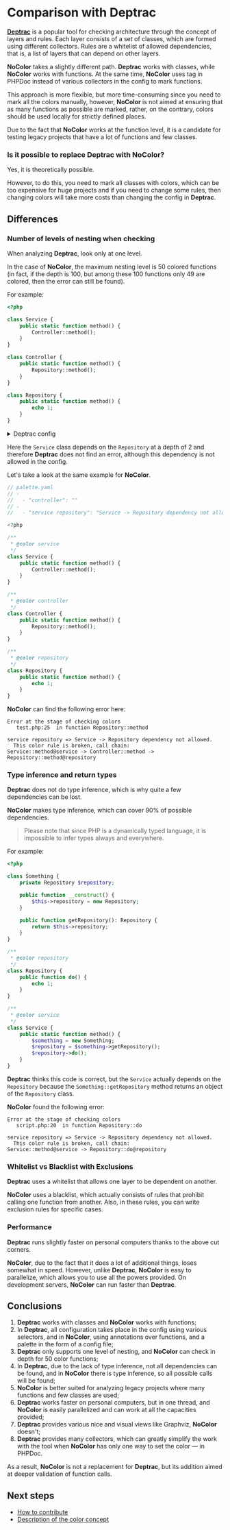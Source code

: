 # Comparison with Deptrac

[**Deptrac**](https://github.com/qossmic/deptrac) is a popular tool for checking architecture through the concept of layers and rules. Each layer consists of a set of classes, which are formed using different collectors. Rules are a whitelist of allowed dependencies, that is, a list of layers that can depend on other layers.

**NoColor** takes a slightly different path. **Deptrac** works with classes, while **NoColor** works with functions. At the same time, **NoColor** uses tag in PHPDoc instead of various collectors in the config to mark functions.

This approach is more flexible, but more time-consuming since you need to mark all the colors manually, however, **NoColor** is not aimed at ensuring that as many functions as possible are marked, rather, on the contrary, colors should be used locally for strictly defined places.

Due to the fact that **NoColor** works at the function level, it is a candidate for testing legacy projects that have a lot of functions and few classes.

### Is it possible to replace Deptrac with NoColor?

Yes, it is theoretically possible.

However, to do this, you need to mark all classes with colors, which can be too expensive for huge projects and if you need to change some rules, then changing colors will take more costs than changing the config in **Deptrac**.

## Differences

### Number of levels of nesting when checking

When analyzing **Deptrac**, look only at one level.

In the case of **NoColor**, the maximum nesting level is 50 colored functions (in fact, if the depth is 100, but among these 100 functions only 49 are colored, then the error can still be found).

For example:

```php
<?php

class Service {
    public static function method() {
        Controller::method();
    }
}

class Controller {
    public static function method() {
        Repository::method();
    }
}

class Repository {
    public static function method() {
        echo 1;
    }
}
```

<details>
  <summary>Deptrac config</summary>

  ```yaml
# depfile.yaml
paths:
  - ./
exclude_files:
  - '#.*test.*#'
layers:
  - name: Service
    collectors:
      - type: className
        regex: .*Service.*
  - name: Controller
    collectors:
      - type: className
        regex: .*Controller.*
  - name: Repository
    collectors:
      - type: className
        regex: .*Repository.*
ruleset:
  Service:
    - Controller
  Controller:
    - Repository
  ```
</details>

Here the `Service` class depends on the `Repository` at a depth of 2 and therefore **Deptrac** does not find an error, although this dependency is not allowed in the config.

Let's take a look at the same example for **NoColor**.

```php
// palette.yaml
// -
//   - "controller": ""
// -
//   - "service repository": "Service -> Repository dependency not allowed."

<?php

/**
 * @color service
 */
class Service {
    public static function method() {
        Controller::method();
    }
}

/**
 * @color controller
 */
class Controller {
    public static function method() {
        Repository::method();
    }
}

/**
 * @color repository
 */
class Repository {
    public static function method() {
        echo 1;
    }
}
```

**NoColor** can find the following error here:

```
Error at the stage of checking colors
   test.php:25  in function Repository::method

service repository => Service -> Repository dependency not allowed.
  This color rule is broken, call chain:
Service::method@service -> Controller::method -> Repository::method@repository
```

### Type inference and return types

**Deptrac** does not do type inference, which is why quite a few dependencies can be lost.

**NoColor** makes type inference, which can cover 90% of possible dependencies.

> Please note that since PHP is a dynamically typed language, it is impossible to infer types always and everywhere.

For example:

```php
<?php

class Something {
    private Repository $repository;

    public function __construct() {
        $this->repository = new Repository;
    }

    public function getRepository(): Repository {
        return $this->repository;
    }
}

/**
 * @color repository
 */
class Repository {
    public function do() {
        echo 1;
    }
}

/**
 * @color service
 */
class Service {
    public static function method() {
        $something = new Something;
        $repository = $something->getRepository();
        $repository->do();
    }
}
```

**Deptrac** thinks this code is correct, but the `Service` actually depends on the `Repository` because the `Something::getRepository` method returns an object of the `Repository` class.

**NoColor** found the following error:

```
Error at the stage of checking colors
   script.php:20  in function Repository::do

service repository => Service -> Repository dependency not allowed.
  This color rule is broken, call chain:
Service::method@service -> Repository::do@repository
```

### Whitelist vs Blacklist with Exclusions

**Deptrac** uses a whitelist that allows one layer to be dependent on another.

**NoColor** uses a blacklist, which actually consists of rules that prohibit calling one function from another. Also, in these rules, you can write exclusion rules for specific cases.

### Performance

**Deptrac** runs slightly faster on personal computers thanks to the above cut corners.

**NoColor**, due to the fact that it does a lot of additional things, loses somewhat in speed. However, unlike **Deptrac**, **NoColor** is easy to parallelize, which allows you to use all the powers provided. On development servers, **NoColor** can run faster than **Deptrac**.

## Conclusions

1. **Deptrac** works with classes and **NoColor** works with functions;
2. In **Deptrac**, all configuration takes place in the config using various selectors, and in **NoColor**, using annotations over functions, and a palette in the form of a config file;
3. **Deptrac** only supports one level of nesting, and **NoColor** can check in depth for 50 color functions;
4. In **Deptrac**, due to the lack of type inference, not all dependencies can be found, and in **NoColor** there is type inference, so all possible calls will be found;
5. **NoColor** is better suited for analyzing legacy projects where many functions and few classes are used;
6. **Deptrac** works faster on personal computers, but in one thread, and **NoColor** is easily parallelized and can work at all the capacities provided;
7. **Deptrac** provides various nice and visual views like Graphviz, **NoColor** doesn't;
8. **Deptrac** provides many collectors, which can greatly simplify the work with the tool when **NoColor** has only one way to set the color — in PHPDoc.

As a result, **NoColor** is not a replacement for **Deptrac**, but its addition aimed at deeper validation of function calls.

## Next steps

- [How to contribute](https://github.com/vkcom/nocolor/blob/master/CONTRIBUTING.md)
- [Description of the color concept](/docs/introducing_colors.md)

